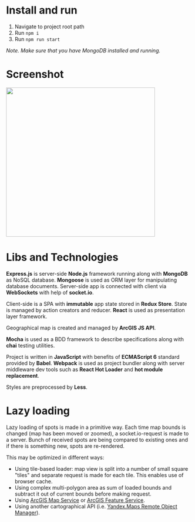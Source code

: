# Install and run

1. Navigate to project root path
2. Run `npm i`
3. Run `npm run start`

*Note. Make sure that you have MongoDB installed and running.*

# Screenshot
<img src="http://chatik.ajaxy.ru/uploads/showcase-1-1469821646618.png" width="405" /> 

# Libs and Technologies
**Express.js** is server-side **Node.js** framework running along with **MongoDB** as NoSQL database. **Mongoose** is used as ORM layer for manipulating database documents. Server-side app is connected with client via **WebSockets** with help of **socket.io**.

Client-side is a SPA with **immutable** app state stored in **Redux Store**. State is managed by action creators and reducer. **React** is used as presentation layer framework.

Geographical map is created and managed by **ArcGIS JS API**.

**Mocha** is used as a BDD framework to describe specifications along with **chai** testing utilities.

Project is written in **JavaScript** with benefits of **ECMAScript 6** standard provided by **Babel**. **Webpack** is used as project bundler along with server middleware dev tools such as **React Hot Loader** and **hot module replacement**.

Styles are preprocessed by **Less**.

# Lazy loading
Lazy loading of spots is made in a primitive way. Each time map bounds is changed (map has been moved or zoomed), a socket.io-request is made to a server. Bunch of received spots are being compared to existing ones and if there is something new, spots are re-rendered.

This may be optimized in different ways:
- Using tile-based loader: map view is split into a number of small square "tiles" and separate request is made for each tile. This enables use of browser cache.
- Using complex multi-polygon area as sum of loaded bounds and subtract it out of current bounds before making request.
- Using [ArcGIS Map Service](http://server.arcgis.com/en/server/latest/publish-services/windows/what-is-a-map-service.htm) or [ArcGIS Feature Service](http://server.arcgis.com/en/server/latest/publish-services/windows/what-is-a-feature-service-.htm).
- Using another cartographical API (i.e. [Yandex.Maps Remote Object Manager](https://tech.yandex.com/maps/doc/jsapi/2.1/dg/concepts/remote-object-manager/about-docpage/)).
